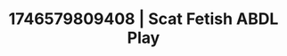 ---
categories:
- Feet fetish
- Tan lines
- AI-generated
- Alt porn
- Furry
- Virtual reality
- Audio erotica
- Deepfake
- Romantasy
- AI influencer
- Hentai
- BDSM
- ASMR
- AI-generated content
- Cosplay
image: /assets/images/1746579809408.jpg
layout: post
seo:
  description: Featured content with exclusive ABDL Play, Scat Fetish. HD images available.
  keywords: ABDL Play, Scat Fetish
  og_image: /assets/images/1746579809408.jpg
  schema_type: VisualArtwork
tags:
- ABDL Play
- Scat Fetish
- '#1746579809408'
title: 1746579809408 | Scat Fetish ABDL Play
---
